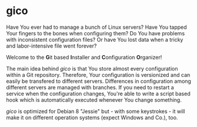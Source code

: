 # gico
Have You ever had to manage a bunch of Linux servers? Have You tapped Your fingers to the bones when configuring them? Do You have problems with inconsistent configuration files? Or have You lost data when a tricky and labor-intensive file went forever?

Welcome to the **G**it based **I**nstaller and **C**onfiguration **O**rganizer!

The main idea behind *gico* is that You store almost every configuration within a Git repository. Therefore, Your configuration is versionized and can easily be transfered to different servers. Differences in configuration among different servers are managed with branches. If you need to restart a service when the configuration changes, You're able to write a script based hook which is automatically executed whenever You change something.

*gico* is optimized for Debian 8 "Jessie" but - with some keystrokes - it will make it on different operation systems (expect Windows and Co.), too.
